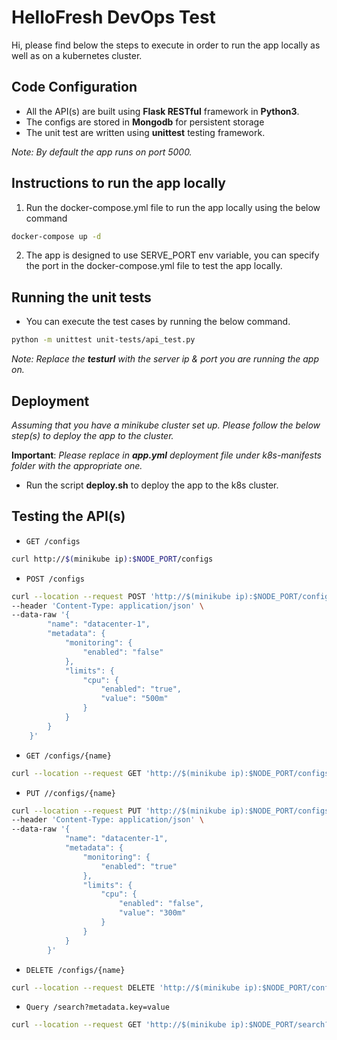 # HelloFresh DevOps Test

Hi, please find below the steps to execute in order to run the app locally as well as on a kubernetes cluster.

## Code Configuration

- All the API(s) are built using **Flask RESTful** framework in **Python3**. 
- The configs are stored in **Mongodb** for persistent storage
- The unit test are written using **unittest** testing framework.

_Note: By default the app runs on port 5000._

## Instructions to run the app locally

1. Run the docker-compose.yml file to run the app locally using the below command
```sh
docker-compose up -d
```
2. The app is designed to use SERVE_PORT env variable, you can specify the port in the docker-compose.yml file to test the app locally.


## Running the unit tests
- You can execute the test cases by running the below command.
```sh
python -m unittest unit-tests/api_test.py
```

_Note: Replace the **testurl** with the server ip & port you are running the app on._


## Deployment

*Assuming that you have a minikube cluster set up. Please follow the below step(s) to deploy the app to the cluster.*

**Important**: *Please replace **<image-name>** in **app.yml** deployment file under k8s-manifests folder with the appropriate one.* 

- Run the script **deploy.sh** to deploy the app to the k8s cluster.

## Testing the API(s)

- `GET /configs`

```sh
curl http://$(minikube ip):$NODE_PORT/configs
```

- `POST /configs`

```sh
curl --location --request POST 'http://$(minikube ip):$NODE_PORT/configs' \
--header 'Content-Type: application/json' \
--data-raw '{
        "name": "datacenter-1",
        "metadata": {
            "monitoring": {
                "enabled": "false"
            },
            "limits": {
                "cpu": {
                    "enabled": "true",
                    "value": "500m"
                }
            }
        }
    }'
```

- `GET /configs/{name}`

```sh
curl --location --request GET 'http://$(minikube ip):$NODE_PORT/configs/datacenter-1'
```

- `PUT //configs/{name}`

```sh
curl --location --request PUT 'http://$(minikube ip):$NODE_PORT/configs/datacenter-1' \
--header 'Content-Type: application/json' \
--data-raw '{
            "name": "datacenter-1",
            "metadata": {
                "monitoring": {
                    "enabled": "true"
                },
                "limits": {
                    "cpu": {
                        "enabled": "false",
                        "value": "300m"
                    }
                }
            }
        }'
```

- `DELETE /configs/{name}`

```sh
curl --location --request DELETE 'http://$(minikube ip):$NODE_PORT/configs/datacenter-1'
```

- `Query /search?metadata.key=value`

```sh
curl --location --request GET 'http://$(minikube ip):$NODE_PORT/search?metadata.monitoring.enabled=true'
```



